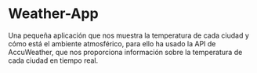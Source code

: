# Weather-App
Una pequeña aplicación que nos muestra la temperatura de cada ciudad y cómo está el ambiente atmosférico, para ello ha usado la API de AccuWeather, que nos proporciona información sobre la temperatura de cada ciudad en tiempo real.
